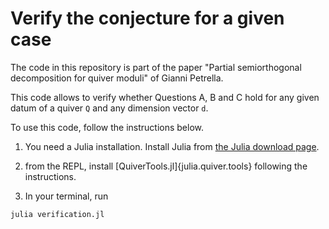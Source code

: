 # Verify the conjecture for a given case

The code in this repository is part of the paper "Partial semiorthogonal decomposition
for quiver moduli" of Gianni Petrella.

This code allows to verify whether Questions A, B and C hold for any given datum of a
quiver `Q` and any dimension vector `d`.

To use this code, follow the instructions below.


1. You need a Julia installation.
Install Julia from [the Julia download page](https://julialang.org).

2. from the REPL, install [QuiverTools.jl]{julia.quiver.tools} following the instructions.

3. In your terminal, run

```
julia verification.jl
```
